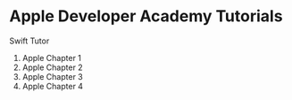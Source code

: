 # Apple Developer Academy Tutorials
Swift Tutor

1. Apple Chapter 1
2. Apple Chapter 2
3. Apple Chapter 3
4. Apple Chapter 4
